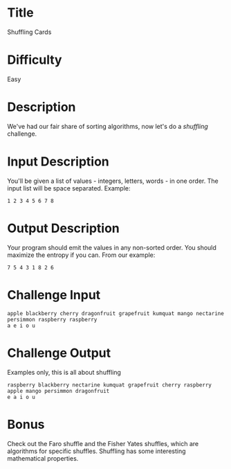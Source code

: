 # Title 

Shuffling Cards

# Difficulty

Easy

# Description

We've had our fair share of sorting algorithms, now let's do a *shuffling* challenge. 

# Input Description

You'll be given a list of values - integers, letters, words - in one order. The input list will be space separated. Example:

	1 2 3 4 5 6 7 8 

# Output Description

Your program should emit the values in any non-sorted order. You should maximize the entropy if you can. From our example:

	7 5 4 3 1 8 2 6

# Challenge Input

	apple blackberry cherry dragonfruit grapefruit kumquat mango nectarine persimmon raspberry raspberry
	a e i o u

# Challenge Output 

Examples only, this is all about shuffling

	raspberry blackberry nectarine kumquat grapefruit cherry raspberry apple mango persimmon dragonfruit
	e a i o u

# Bonus

Check out the Faro shuffle and the Fisher Yates shuffles, which are algorithms for specific shuffles. Shuffling has some interesting mathematical properties. 